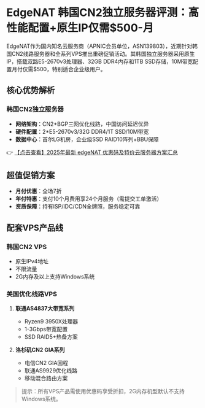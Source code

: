 # EdgeNAT 韩国CN2独立服务器评测：高性能配置+原生IP仅需$500-月

EdgeNAT作为国内知名云服务商（APNIC会员单位，ASN139803），近期针对韩国CN2线路服务器和全系列VPS推出重磅促销活动。其韩国独立服务器采用原生IP，搭载双路E5-2670v3处理器、32GB DDR4内存和1TB SSD存储，10M带宽配置月付仅需$500，特别适合企业级用户。

## 核心优势解析

### 韩国CN2独立服务器
- **网络架构**：CN2+BGP三网优化线路，中国访问延迟优异
- **硬件配置**：2*E5-2670v3/32G DDR4/1T SSD/10M带宽
- **数据中心**：首尔LG机房，企业级SSD RAID10阵列+BBU保障

👉 [【点击查看】2025年最新 edgeNAT 优惠码及特价云服务器方案汇总](https://bit.ly/edgenat)

## 超值促销方案
- **月付优惠**：全场7折
- **年付特惠**：支付10个月费用享24个月服务（需提交工单激活）
- **资质保障**：持有ISP/IDC/CDN全牌照，服务稳定可靠

## 配套VPS产品线
### 韩国CN2 VPS
- 原生IPv4地址
- 不限流量
- 2G内存及以上支持Windows系统

### 美国优化线路VPS
1. **联通AS4837大带宽系列**
   - Ryzen9 3950X处理器
   - 1-3Gbps带宽配置
   - SSD RAID5+热备方案

2. **洛杉矶CN2 GIA系列**
   - 电信CN2 GIA回程
   - 联通AS9929优化线路
   - 移动混合路由方案

> 提示：所有VPS产品需使用优惠码享受折扣，2G内存机型默认不支持Windows系统。